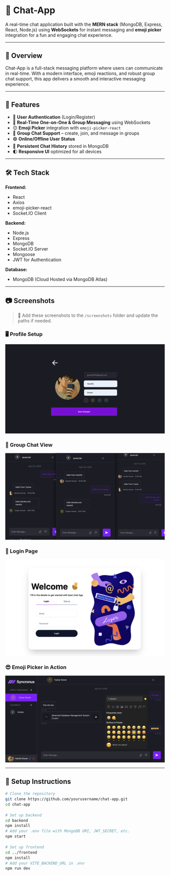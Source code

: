 # 💬 Chat-App

A real-time chat application built with the **MERN stack** (MongoDB, Express, React, Node.js) using **WebSockets** for instant messaging and **emoji picker** integration for a fun and engaging chat experience.

---

## 🚀 Overview

Chat-App is a full-stack messaging platform where users can communicate in real-time. With a modern interface, emoji reactions, and robust group chat support, this app delivers a smooth and interactive messaging experience.

---

## 🧩 Features

- 🔐 **User Authentication** (Login/Register)
- 💬 **Real-Time One-on-One & Group Messaging** using WebSockets
- 😊 **Emoji Picker** integration with `emoji-picker-react`
- 👥 **Group Chat Support** – create, join, and message in groups
- 🟢 **Online/Offline User Status**
- 📜 **Persistent Chat History** stored in MongoDB
- 🌓 **Responsive UI** optimized for all devices

---

## 🛠️ Tech Stack

**Frontend:**
- React
- Axios
- emoji-picker-react
- Socket.IO Client

**Backend:**
- Node.js
- Express
- MongoDB
- Socket.IO Server
- Mongoose
- JWT for Authentication

**Database:**
- MongoDB (Cloud Hosted via MongoDB Atlas)

---

## 📷 Screenshots

> 📸 Add these screenshots to the `/screenshots` folder and update the paths if needed.

### 🖥️ Profile Setup
![Chat Page](./Profile.png)

### 👥 Group Chat View
![Group Chat](./GroupChatView.png)

### 🔐 Login Page
![Login Page](./login.png)

### 😎 Emoji Picker in Action
![Emoji Picker](./emojiPicker.png)

---

## 🔧 Setup Instructions

```bash
# Clone the repository
git clone https://github.com/yourusername/chat-app.git
cd chat-app

# Set up backend
cd backend
npm install
# Add your .env file with MongoDB URI, JWT_SECRET, etc.
npm start

# Set up frontend
cd ../frontend
npm install
# Add your VITE_BACKEND_URL in .env
npm run dev
